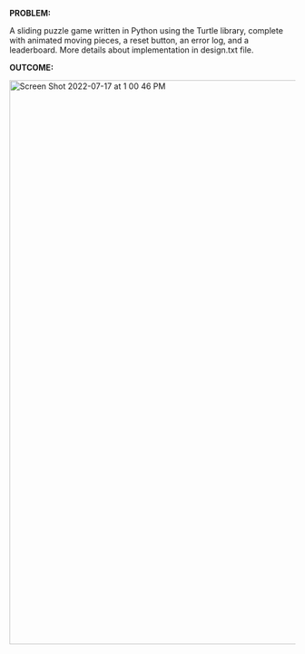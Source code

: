 **PROBLEM:**

A sliding puzzle game written in Python using the Turtle library, complete with animated moving pieces, a reset button, an error log, and a leaderboard.
More details about implementation in design.txt file.

**OUTCOME:**

<img width="995" alt="Screen Shot 2022-07-17 at 1 00 46 PM" src="https://user-images.githubusercontent.com/59405316/179416601-8cd697cc-f42e-489b-8e89-c760d2059539.png">
